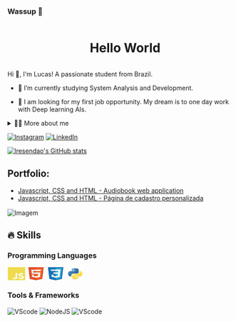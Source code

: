 ### Wassup 👋

<!--
**lresendao/lresendao** is a ✨ _special_ ✨ repository because its `README.md` (this file) appears on your GitHub profile.

Here are some ideas to get you started:

- 🔭 I'm currently working on projects by myself (Fullstack)
- 🌱 I’m currently learning Javascript 
- 💬 Ask me about anything honestly lol. I'm very passionate about coding
- 📫 How to reach me: My instagram is @lresendao and my linkedIn page is www.linkedin.com/in/lucasresende1506/
- 😄 Pronouns: He/Him
- ⚡ Fun fact: I play a lot of RPG games
-->
<!--título-->
<div id="user-content-toc">
  <ul align="center">
    <summary><h1 style="display: inline-block">Hello World</h1></summary>
</div>

<!-- Presentation -->
<p>
  Hi 👋, I'm Lucas! A passionate student from Brazil.

  - 🌱 I’m currently studying System Analysis and Development.

  - 🔭 I am looking for my first job opportunity. My dream is to one day work with Deep learning AIs.
</p>

<!-- Dropdown -->
<details>
  <summary>👨‍💻 More about me</summary>

  - 💬 I am 23 years old, currently living in Pernambuco, Brazil. I have fluency in English and have experience with Javascript, Python, CSS, HTML and PHP. I'm also an economy student since 2020, which helped me develop important skills such as companies and governments financial structure, market analysis, insights in math, calculus and data analytics.

  - ⚡ I enjoy reading, whether it's a good book, manga, or comics, as well as watching movies and playing games! I believe that our personal interests contribute to a more refined perception of things and problem-solving. \o/
</details>

<!-- Links -->
[![Instagram](https://img.shields.io/badge/Instagram-E4405F?style=for-the-badge&logo=instagram&logoColor=white)](https://www.instagram.com/lresendao/)
[![LinkedIn](https://img.shields.io/badge/LinkedIn-0077B5?style=for-the-badge&logo=linkedin&logoColor=white)](https://www.linkedin.com/in/lucasresende1506/)

<!-- GithubStats -->
[![lresendao's GitHub stats](https://github-readme-stats.vercel.app/api?username=lresendao&theme=gotham)](https://github.com/lesendao/github-readme-stats)
<!-- Portfolio -->
## Portfolio:
- [Javascript, CSS and HTML - Audiobook web application](https://lucas-audio-book.vercel.app)
- [Javascript, CSS and HTML - Página de cadastro personalizada](https://lucas-pagina-de-cadastro.vercel.app)
<!-- GIF -->
<p align="left">
  <img align="center" src="https://github.com/VariableBee/VariableBee/assets/77739311/4e9f41af-6b57-49a7-b15a-74322e96b4d7" alt="Imagem">
</p>

## 🔥 Skills
<!-- Skills: Programming Languages -->
  <div style="flex-basis: 48%;">
    <h3>Programming Languages</h3>
    <img align="center" alt="Js" height="30" width="40" src="https://raw.githubusercontent.com/devicons/devicon/master/icons/javascript/javascript-plain.svg">
    <img align="center" alt="HTML" height="30" width="40" src="https://raw.githubusercontent.com/devicons/devicon/master/icons/html5/html5-original.svg">
    <img align="center" alt="CSS" height="30" width="40" src="https://raw.githubusercontent.com/devicons/devicon/master/icons/css3/css3-original.svg">
    <img align="center" alt="Python" height="30" width="40" src="https://raw.githubusercontent.com/devicons/devicon/master/icons/python/python-original.svg">
  </div>
  
  <!-- Skills: Tools & Frameworks -->
  <div style="flex-basis: 48%;">
    <h3>Tools & Frameworks</h3>
    <img align="center" alt="VScode" height="30" width="40" src="https://cdn.jsdelivr.net/gh/devicons/devicon/icons/vscode/vscode-original.svg">
    <img align="center" alt="NodeJS" height="30" width="40" src="https://img.shields.io/badge/node.js-6DA55F?style=for-the-badge&logo=node.js&logoColor=white">
    <img align="center" alt="VScode" height="30" width="40" src="https://img.shields.io/badge/react-%2320232a.svg?style=for-the-badge&logo=react&logoColor=%2361DAFB">
  </div>
  
   
